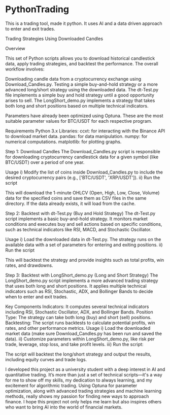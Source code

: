 # PythonTrading
This is a trading tool, made it python. It uses AI and a data driven approach to enter and exit trades.


Trading Strategies Using Downloaded Candles

Overview

This set of Python scripts allows you to download historical candlestick data, apply trading strategies, and backtest the performance. The overall workflow involves:

Downloading candle data from a cryptocurrency exchange using Download_Candles.py.
Testing a simple buy-and-hold strategy or a more advanced long/short strategy using the downloaded data.
The dt-Test.py file implements a simple buy and hold strategy until a good opportunity arises to sell.
The LongShort_demo.py implements a strategy that takes both long and short positions based on multiple technical indicators.

Parameters have already been optimized using Optuna. These are the most suitable parameter values for BTC/USDT for each respective program.

Requirements
Python 3.x
Libraries:
ccxt: for interacting with the Binance API to download market data.
pandas: for data manipulation.
numpy: for numerical computations.
matplotlib: for plotting graphs.


Step 1: Download Candles
The Download_Candles.py script is responsible for downloading cryptocurrency candlestick data for a given symbol (like BTC/USDT) over a period of one year.

Usage
i) Modify the list of coins inside Download_Candles.py to include the desired cryptocurrency pairs (e.g., ['BTC/USDT', 'XRP/USDT']).
ii) Run the script

This will download the 1-minute OHLCV (Open, High, Low, Close, Volume) data for the specified coins and save them as CSV files in the same directory. If the data already exists, it will load from the cache.

Step 2: Backtest with dt-Test.py (Buy and Hold Strategy)
The dt-Test.py script implements a basic buy-and-hold strategy. It monitors market conditions and executes buy and sell actions based on specific conditions, such as technical indicators like RSI, MACD, and Stochastic Oscillator.

Usage
i) Load the downloaded data in dt-Test.py.
The strategy runs on the available data with a set of parameters for entering and exiting positions.
ii) Run the script

This will backtest the strategy and provide insights such as total profits, win rates, and drawdowns.

Step 3: Backtest with LongShort_demo.py (Long and Short Strategy)
The LongShort_demo.py script implements a more advanced trading strategy that uses both long and short positions. It applies multiple technical indicators such as RSI, Stochastic, ADX, and Bollinger Bands to decide when to enter and exit trades.

Key Components
Indicators: It computes several technical indicators including RSI, Stochastic Oscillator, ADX, and Bollinger Bands.
Position Type: The strategy can take both long (buy) and short (sell) positions.
Backtesting: The script runs backtests to calculate potential profits, win rates, and other performance metrics.
Usage
i) Load the downloaded market data (make sure Download_Candles.py has been run and saved the data).
ii) Customize parameters within LongShort_demo.py, like risk per trade, leverage, stop loss, and take profit levels.
iii) Run the script:

The script will backtest the long/short strategy and output the results, including equity curves and trade logs.







I developed this project as a university student with a deep interest in AI and quantitative trading. It’s more than just a set of technical scripts—it's a way for me to show off my skills, my dedication to always learning, and my excitement for algorithmic trading. Using Optuna for parameter optimization, along with advanced trading strategies and machine learning methods, really shows my passion for finding new ways to approach finance. I hope this project not only helps me learn but also inspires others who want to bring AI into the world of financial markets.




